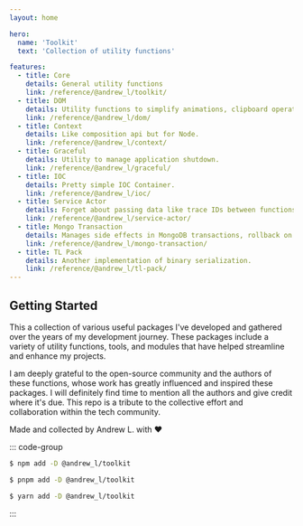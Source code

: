```yaml
---
layout: home

hero:
  name: 'Toolkit'
  text: 'Collection of utility functions'

features:
  - title: Core
    details: General utility functions
    link: /reference/@andrew_l/toolkit/
  - title: DOM
    details: Utility functions to simplify animations, clipboard operations, and smooth scrolling.
    link: /reference/@andrew_l/dom/
  - title: Context
    details: Like composition api but for Node.
    link: /reference/@andrew_l/context/
  - title: Graceful
    details: Utility to manage application shutdown.
    link: /reference/@andrew_l/graceful/
  - title: IOC
    details: Pretty simple IOC Container.
    link: /reference/@andrew_l/ioc/
  - title: Service Actor
    details: Forget about passing data like trace IDs between functions.
    link: /reference/@andrew_l/service-actor/
  - title: Mongo Transaction
    details: Manages side effects in MongoDB transactions, rollback on failure and preventing duplicates on retries.
    link: /reference/@andrew_l/mongo-transaction/
  - title: TL Pack
    details: Another implementation of binary serialization.
    link: /reference/@andrew_l/tl-pack/
---
```


## Getting Started

This a collection of various useful packages I've developed and gathered over the years of my development journey. These packages include a variety of utility functions, tools, and modules that have helped streamline and enhance my projects.

I am deeply grateful to the open-source community and the authors of these functions, whose work has greatly influenced and inspired these packages. I will definitely find time to mention all the authors and give credit where it's due. This repo is a tribute to the collective effort and collaboration within the tech community.

Made and collected by Andrew L. with ❤️

::: code-group

```sh [npm]
$ npm add -D @andrew_l/toolkit
```

```sh [pnpm]
$ pnpm add -D @andrew_l/toolkit
```

```sh [yarn]
$ yarn add -D @andrew_l/toolkit
```

:::
